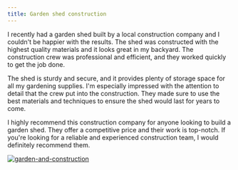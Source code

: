 ```yaml
---
title: Garden shed construction
---
```


I recently had a garden shed built by a local construction company and I couldn't be happier with the results. The shed was constructed with the highest quality materials and it looks great in my backyard. The construction crew was professional and efficient, and they worked quickly to get the job done.

The shed is sturdy and secure, and it provides plenty of storage space for all my gardening supplies. I'm especially impressed with the attention to detail that the crew put into the construction. They made sure to use the best materials and techniques to ensure the shed would last for years to come.

I highly recommend this construction company for anyone looking to build a garden shed. They offer a competitive price and their work is top-notch. If you're looking for a reliable and experienced construction team, I would definitely recommend them.

[![garden-and-construction](<https://dabuttonfactory.com/button.png?t=CHECK+SERVICE&f=Noto+Sans-Bold&ts=26&tc=fff&hp=45&vp=20&c=11&bgt=unicolored&bgc=4bd42f>)](<https://www.bark.com/?a_aid=5d2d0e83cdc39>)